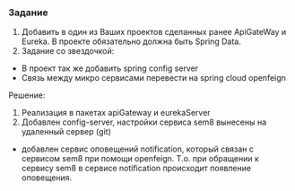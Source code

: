 ### Задание
1. Добавить в один из Ваших проектов сделанных ранее ApiGateWay и Eureka. В проекте обязательно должна быть Spring Data.
2. Задание со звездочкой:
 - В проект так же добавить spring config server
 - Связь между микро  сервисами перевести на spring cloud openfeign

Решение:
1. Реализация в пакетах apiGateway и eurekaServer
2. Добавлен config-server, настройки сервиса sem8 вынесены на удаленный сервер (git)
 - добавлен сервис оповещений notification, который связан с сервисом sem8 при помощи openfeign. Т.о. при обращении к сервису sem8 в сервисе 
notification происходит появление оповещения.